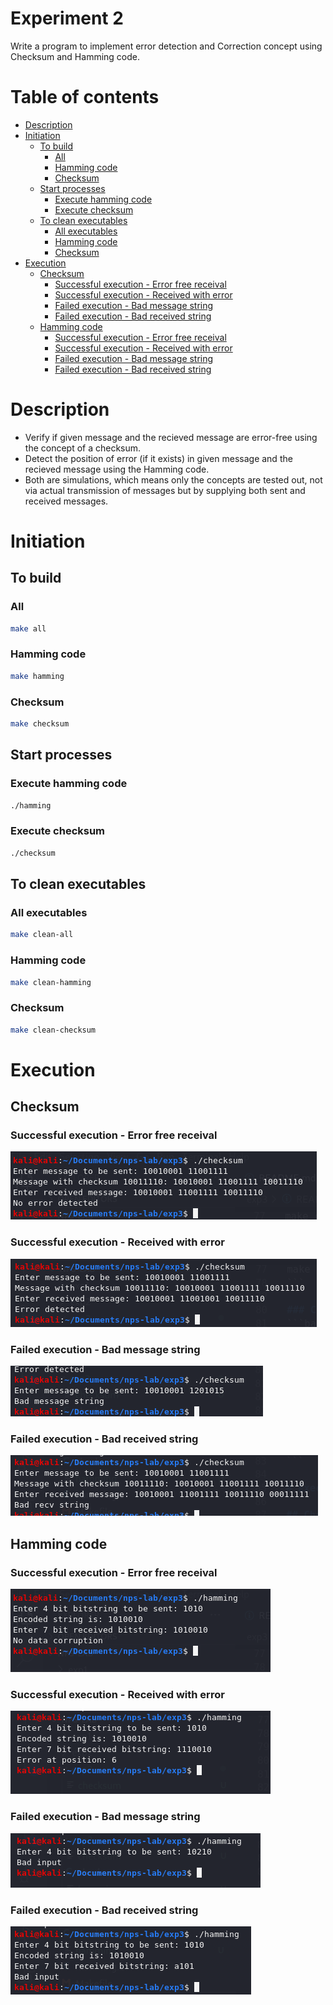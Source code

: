 <!-- omit in toc -->
# Experiment 2
Write a program to implement error detection and Correction concept using Checksum and Hamming code.

<!-- omit in toc -->
# Table of contents
- [Description](#description)
- [Initiation](#initiation)
  - [To build](#to-build)
    - [All](#all)
    - [Hamming code](#hamming-code)
    - [Checksum](#checksum)
  - [Start processes](#start-processes)
    - [Execute hamming code](#execute-hamming-code)
    - [Execute checksum](#execute-checksum)
  - [To clean executables](#to-clean-executables)
    - [All executables](#all-executables)
    - [Hamming code](#hamming-code-1)
    - [Checksum](#checksum-1)
- [Execution](#execution)
  - [Checksum](#checksum-2)
    - [Successful execution - Error free receival](#successful-execution---error-free-receival)
    - [Successful execution - Received with error](#successful-execution---received-with-error)
    - [Failed execution - Bad message string](#failed-execution---bad-message-string)
    - [Failed execution - Bad received string](#failed-execution---bad-received-string)
  - [Hamming code](#hamming-code-2)
    - [Successful execution - Error free receival](#successful-execution---error-free-receival-1)
    - [Successful execution - Received with error](#successful-execution---received-with-error-1)
    - [Failed execution - Bad message string](#failed-execution---bad-message-string-1)
    - [Failed execution - Bad received string](#failed-execution---bad-received-string-1)

# Description
- Verify if given message and the recieved message are error-free using the concept of a checksum.
- Detect the position of error (if it exists) in given message and the recieved message using the Hamming code.
- Both are simulations, which means only the concepts are tested out, not via actual transmission of messages but by supplying both sent and received messages.

# Initiation

## To build

### All
```bash
make all
```

### Hamming code
```bash
make hamming
```

### Checksum
```bash
make checksum
```

## Start processes

### Execute hamming code
```bash
./hamming
```

### Execute checksum
```bash
./checksum
```

## To clean executables

### All executables
```bash
make clean-all
```

### Hamming code
```bash
make clean-hamming
```

### Checksum
```bash
make clean-checksum
```

# Execution

## Checksum

### Successful execution - Error free receival
![error-free-success](../images/e3-success1-checksum.png)

### Successful execution - Received with error
![error-success](../images/e3-success2-checksum.png)

### Failed execution - Bad message string
![bad-message-fail](../images/e3-fail1-checksum.png)

### Failed execution - Bad received string
![bad-receive-fail](../images/e3-fail2-checksum.png)


## Hamming code

### Successful execution - Error free receival
![error-free-success](../images/e3-success1-hamming.png)

### Successful execution - Received with error
![error-success](../images/e3-success2-hamming.png)

### Failed execution - Bad message string
![bad-message-fail](../images/e3-fail1-hamming.png)

### Failed execution - Bad received string
![bad-receive-fail](../images/e3-fail2-hamming.png)
